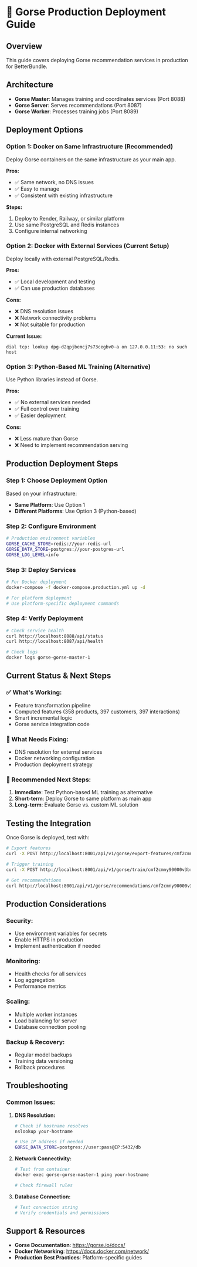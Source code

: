 # 🚀 Gorse Production Deployment Guide

## **Overview**
This guide covers deploying Gorse recommendation services in production for BetterBundle.

## **Architecture**
- **Gorse Master**: Manages training and coordinates services (Port 8088)
- **Gorse Server**: Serves recommendations (Port 8087)  
- **Gorse Worker**: Processes training jobs (Port 8089)

## **Deployment Options**

### **Option 1: Docker on Same Infrastructure (Recommended)**
Deploy Gorse containers on the same infrastructure as your main app.

**Pros:**
- ✅ Same network, no DNS issues
- ✅ Easy to manage
- ✅ Consistent with existing infrastructure

**Steps:**
1. Deploy to Render, Railway, or similar platform
2. Use same PostgreSQL and Redis instances
3. Configure internal networking

### **Option 2: Docker with External Services (Current Setup)**
Deploy locally with external PostgreSQL/Redis.

**Pros:**
- ✅ Local development and testing
- ✅ Can use production databases

**Cons:**
- ❌ DNS resolution issues
- ❌ Network connectivity problems
- ❌ Not suitable for production

**Current Issue:**
```
dial tcp: lookup dpg-d2qpjbemcj7s73cegbv0-a on 127.0.0.11:53: no such host
```

### **Option 3: Python-Based ML Training (Alternative)**
Use Python libraries instead of Gorse.

**Pros:**
- ✅ No external services needed
- ✅ Full control over training
- ✅ Easier deployment

**Cons:**
- ❌ Less mature than Gorse
- ❌ Need to implement recommendation serving

## **Production Deployment Steps**

### **Step 1: Choose Deployment Option**
Based on your infrastructure:
- **Same Platform**: Use Option 1
- **Different Platforms**: Use Option 3 (Python-based)

### **Step 2: Configure Environment**
```bash
# Production environment variables
GORSE_CACHE_STORE=redis://your-redis-url
GORSE_DATA_STORE=postgres://your-postgres-url
GORSE_LOG_LEVEL=info
```

### **Step 3: Deploy Services**
```bash
# For Docker deployment
docker-compose -f docker-compose.production.yml up -d

# For platform deployment
# Use platform-specific deployment commands
```

### **Step 4: Verify Deployment**
```bash
# Check service health
curl http://localhost:8088/api/status
curl http://localhost:8087/api/health

# Check logs
docker logs gorse-gorse-master-1
```

## **Current Status & Next Steps**

### **✅ What's Working:**
- Feature transformation pipeline
- Computed features (358 products, 397 customers, 397 interactions)
- Smart incremental logic
- Gorse service integration code

### **🔧 What Needs Fixing:**
- DNS resolution for external services
- Docker networking configuration
- Production deployment strategy

### **🚀 Recommended Next Steps:**

1. **Immediate**: Test Python-based ML training as alternative
2. **Short-term**: Deploy Gorse to same platform as main app
3. **Long-term**: Evaluate Gorse vs. custom ML solution

## **Testing the Integration**

Once Gorse is deployed, test with:

```bash
# Export features
curl -X POST http://localhost:8001/api/v1/gorse/export-features/cmf2cmny90000v3brxaluj8j0

# Trigger training
curl -X POST http://localhost:8001/api/v1/gorse/train/cmf2cmny90000v3brxaluj8j0

# Get recommendations
curl http://localhost:8001/api/v1/gorse/recommendations/cmf2cmny90000v3brxaluj8j0/user123
```

## **Production Considerations**

### **Security:**
- Use environment variables for secrets
- Enable HTTPS in production
- Implement authentication if needed

### **Monitoring:**
- Health checks for all services
- Log aggregation
- Performance metrics

### **Scaling:**
- Multiple worker instances
- Load balancing for server
- Database connection pooling

### **Backup & Recovery:**
- Regular model backups
- Training data versioning
- Rollback procedures

## **Troubleshooting**

### **Common Issues:**

1. **DNS Resolution:**
   ```bash
   # Check if hostname resolves
   nslookup your-hostname
   
   # Use IP address if needed
   GORSE_DATA_STORE=postgres://user:pass@IP:5432/db
   ```

2. **Network Connectivity:**
   ```bash
   # Test from container
   docker exec gorse-gorse-master-1 ping your-hostname
   
   # Check firewall rules
   ```

3. **Database Connection:**
   ```bash
   # Test connection string
   # Verify credentials and permissions
   ```

## **Support & Resources**

- **Gorse Documentation**: https://gorse.io/docs/
- **Docker Networking**: https://docs.docker.com/network/
- **Production Best Practices**: Platform-specific guides
